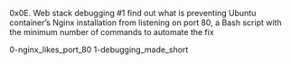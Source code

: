 0x0E. Web stack debugging #1
find out what is preventing Ubuntu container’s Nginx installation from listening on port 80, a Bash script with the minimum number of commands to automate the fix

0-nginx_likes_port_80
1-debugging_made_short
